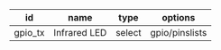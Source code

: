 id            |name               |type          |options       
--------------|-------------------|--------------|--------------
gpio_tx       |Infrared LED       |select        |gpio/pinslists